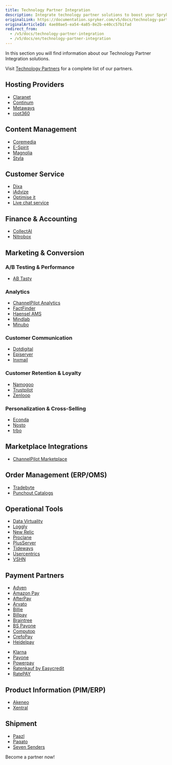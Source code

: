 ```yaml
---
title: Technology Partner Integration
description: Integrate technology partner solutions to boost your Spryker project performance.
originalLink: https://documentation.spryker.com/v5/docs/technology-partner-integration
originalArticleId: 4ae80ae5-ea54-4a85-8e2b-e40cc57b1fad
redirect_from:
  - /v5/docs/technology-partner-integration
  - /v5/docs/en/technology-partner-integration
---
```


In this section you will find information about our Technology Partner Integration solutions.

 Visit [Technology Partners](https://spryker.com/en/technology-partners/) for a complete list of our partners.

##  Hosting Providers

* [Claranet](/docs/scos/dev/technology-partners/202005.0/hosting-providers/claranet.html)
* [Continum](/docs/scos/dev/technology-partners/202005.0/hosting-providers/continum.html)
* [Metaways](/docs/scos/dev/technology-partners/202005.0/hosting-providers/metaways.html)
* [root360](/docs/scos/dev/technology-partners/202005.0/hosting-providers/root-360.html)


## Content Management

<!--* [Censhare](/docs/scos/dev/technology-partners/202005.0/content-management/censhare.html)-->
* [Coremedia](/docs/scos/dev/technology-partners/202005.0/content-management/coremedia/coremedia.html)
* [E-Spirit](/docs/scos/dev/technology-partners/202005.0/content-management/e-spirit.html)
* [Magnolia](/docs/scos/dev/technology-partners/202005.0/content-management/magnolia.html)
* [Styla](/docs/scos/dev/technology-partners/202005.0/content-management/styla.html)

## Customer Service

* [Dixa](/docs/scos/dev/technology-partners/202005.0/customer-service/dixa.html)
* [iAdvize](/docs/scos/dev/technology-partners/202005.0/customer-service/iadvize.html)
* [Optimise it](/docs/scos/dev/technology-partners/202005.0/customer-service/optimise-it.html)
* [Live chat service](/docs/scos/dev/technology-partners/202005.0/customer-service/live-chat-service.html)

## Finance & Accounting

* [CollectAI](/docs/scos/dev/technology-partners/202005.0/finance-and-accounting/collectai.html)
* [Nitrobox](/docs/scos/dev/technology-partners/202005.0/finance-and-accounting/nitrobox.html)

## Marketing & Conversion
### A/B Testing & Performance

* [AB Tasty](/docs/scos/dev/technology-partners/202005.0/marketing-and-conversion/ab-testing-and-performance/ab-tasty.html)
<!--* [Baqend](/docs/scos/dev/technology-partners/202005.0/marketing-and-conversion/ab-testing-and-performance/baqend.html)-->

### Analytics

* [ChannelPilot Analytics](/docs/scos/dev/technology-partners/202005.0/marketing-and-conversion/analytics/channelpilot-analytics.html)
* [FactFinder](/docs/scos/dev/technology-partners/202005.0/marketing-and-conversion/analytics/fact-finder/fact-finder.html)
* [Haensel AMS](/docs/scos/dev/technology-partners/202005.0/marketing-and-conversion/analytics/haensel-ams.html)
* [Mindlab](/docs/scos/dev/technology-partners/202005.0/marketing-and-conversion/analytics/mindlab.html)
* [Minubo](/docs/scos/dev/technology-partners/202005.0/marketing-and-conversion/analytics/minubo.html)

### Customer Communication

* [Dotdigital](/docs/scos/dev/technology-partners/202005.0/marketing-and-conversion/customer-communication/dotdigital.html)
* [Episerver](/docs/scos/dev/technology-partners/202005.0/marketing-and-conversion/customer-communication/episerver/episerver.html)
* [Inxmail](/docs/scos/dev/technology-partners/202005.0/marketing-and-conversion/customer-communication/inxmail.html)

### Customer Retention & Loyalty

* [Namogoo](/docs/scos/dev/technology-partners/202005.0/marketing-and-conversion/customer-retention-and-loyalty/namogoo.html) 
* [Trustpilot](/docs/scos/dev/technology-partners/202005.0/marketing-and-conversion/customer-retention-and-loyalty/trustpilot.html)
* [Zenloop](/docs/scos/dev/technology-partners/202005.0/marketing-and-conversion/customer-retention-and-loyalty/zenloop.html)

### Personalization & Cross-Selling

<!--* [8Select](/docs/scos/dev/technology-partners/202005.0/marketing-and-conversion/personalization-and-cross-selling/8select.html)-->
<!--* [Contentserv](/docs/scos/dev/technology-partners/202005.0/marketing-and-conversion/personalization-and-cross-selling/contentserv.html)-->
* [Econda](/docs/scos/dev/technology-partners/202005.0/marketing-and-conversion/personalization-and-cross-selling/econda/econda.html)
* [Nosto](/docs/scos/dev/technology-partners/202005.0/marketing-and-conversion/personalization-and-cross-selling/nosto.html)
* [trbo](/docs/scos/dev/technology-partners/202005.0/marketing-and-conversion/personalization-and-cross-selling/trbo.html)

## Marketplace Integrations

* [ChannelPilot Marketplace](/docs/scos/dev/technology-partners/202005.0/marketplace-integrations/channelpilot-marketplace.html)

## Order Management (ERP/OMS)

* [Tradebyte](/docs/scos/dev/technology-partners/202005.0/order-management-erpoms/tradebyte.html)
* [Punchout Catalogs](/docs/scos/dev/technology-partners/202005.0/order-management-erpoms/punchout-catalogs/punchout-catalogs.html)

## Operational Tools

<!--* [Common Solutions](/docs/scos/dev/technology-partners/202005.0/operational-tools-monitoring-legal-etc/common-solutions.html)-->
* [Data Virtuality](/docs/scos/dev/technology-partners/202005.0/operational-tools-monitoring-legal-etc/data-virtuality.html)
* [Loggly](/docs/scos/dev/technology-partners/202005.0/operational-tools-monitoring-legal-etc/loggly.html)
* [New Relic](/docs/scos/dev/technology-partners/202005.0/operational-tools-monitoring-legal-etc/new-relic.html)
* [Proclane](/docs/scos/dev/technology-partners/202005.0/operational-tools-monitoring-legal-etc/proclane.html)
* [PlusServer](/docs/scos/dev/technology-partners/202005.0/operational-tools-monitoring-legal-etc/plusserver.html)
* [Tideways](/docs/scos/dev/technology-partners/202005.0/operational-tools-monitoring-legal-etc/tideways.html)
* [Usercentrics](/docs/scos/dev/technology-partners/202005.0/operational-tools-monitoring-legal-etc/usercentrics.html)
* [VSHN](/docs/scos/dev/technology-partners/202005.0/operational-tools-monitoring-legal-etc/vshn.html)
<!--* [Mindcurv](/docs/scos/dev/technology-partners/202005.0/operational-tools-monitoring-legal-etc/mindcurv.html)-->
<!--* [Shopmacher](/docs/scos/dev/technology-partners/202005.0/operational-tools-monitoring-legal-etc/shopmacher.html)-->


## Payment Partners

* [Adyen](/docs/scos/dev/technology-partners/202005.0/payment-partners/adyen/adyen.html)
* [Amazon Pay](/docs/scos/dev/technology-partners/202005.0/payment-partners/amazon-pay/amazon-pay.html)
* [AfterPay](/docs/scos/dev/technology-partners/202005.0/payment-partners/afterpay/afterpay.html)
* [Arvato](/docs/scos/dev/technology-partners/202005.0/payment-partners/arvato/arvato.html)
* [Billie](/docs/scos/dev/technology-partners/202005.0/payment-partners/billie.html)
* [Billpay](/docs/scos/dev/technology-partners/202005.0/payment-partners/billpay/billpay.html) 
* [Braintree](/docs/scos/dev/technology-partners/202005.0/payment-partners/braintree/braintree.html)
* [BS Payone](/docs/scos/dev/technology-partners/202005.0/payment-partners/bs-payone/bs-payone.html)
* [Computop](/docs/scos/dev/technology-partners/202005.0/payment-partners/computop/computop.html)
* [CrefoPay](/docs/scos/dev/technology-partners/202005.0/payment-partners/crefopay/crefopay-installation-and-configuration.html)
* [Heidelpay](/docs/scos/dev/technology-partners/202005.0/payment-partners/heidelpay/heidelpay.html)
<!--* [Informa Solutions](/docs/scos/dev/technology-partners/202005.0/payment-partners/informa-solutions.html)-->
* [Klarna](/docs/scos/dev/technology-partners/202005.0/payment-partners/klarna/klarna.html)
* [Payone](/docs/scos/dev/technology-partners/202005.0/payment-partners/payolution/payolution.html)
* [Powerpay](/docs/scos/dev/technology-partners/202005.0/payment-partners/powerpay.html)
* [Ratenkauf by Easycredit](/docs/scos/dev/technology-partners/202005.0/payment-partners/ratenkauf-by-easycredit/ratenkauf-by-easycredit.html)
* [RatePAY](/docs/scos/dev/technology-partners/202005.0/payment-partners/ratepay/ratepay.html)

 ## Product Information (PIM/ERP)

* [Akeneo](/docs/scos/dev/technology-partners/202005.0/product-information-pimerp/akeneo/akeneo.html)
* [Xentral](/docs/scos/dev/technology-partners/202005.0/product-information-pimerp/xentral.html)
<!--* [Censhare](/docs/scos/dev/technology-partners/202005.0/content-management/censhare.html)-->
<!--* [Contentserv](/docs/scos/dev/technology-partners/202005.0/product-information-pimerp/contentserv.html)-->
<!--* [Tradebyte](/docs/scos/dev/technology-partners/202005.0/order-management-erpoms/tradebyte.html)-->

 ## Shipment

* [Paazl](/docs/scos/dev/technology-partners/202005.0/shipment/paazl.html) 
* [Paqato](/docs/scos/dev/technology-partners/202005.0/shipment/paqato.html)
* [Seven Senders](/docs/scos/dev/technology-partners/202005.0/shipment/seven-senders.html)

Become a partner now!
